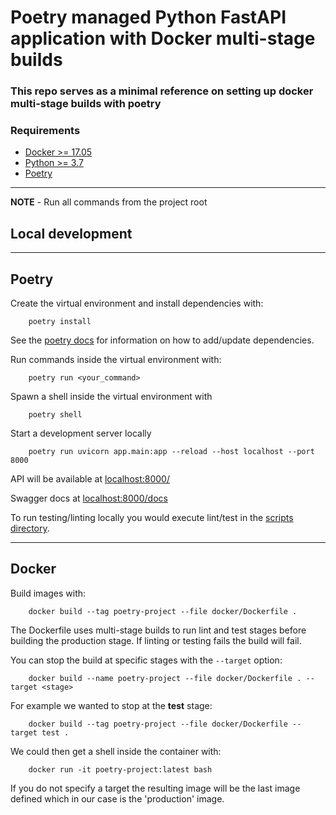 # Poetry managed Python FastAPI application with Docker multi-stage builds

### This repo serves as a minimal reference on setting up docker multi-stage builds with poetry


### Requirements

- [Docker >= 17.05](https://www.python.org/downloads/release/python-381/)
- [Python >= 3.7](https://www.python.org/downloads/release/python-381/)
- [Poetry](https://github.com/python-poetry/poetry)


---
**NOTE** - Run all commands from the project root


## Local development

---
## Poetry


Create the virtual environment and install dependencies with:

        poetry install

See the [poetry docs](https://python-poetry.org/docs/) for information on how to add/update dependencies.

Run commands inside the virtual environment with:

        poetry run <your_command>

Spawn a shell inside the virtual environment with

        poetry shell

Start a development server locally

        poetry run uvicorn app.main:app --reload --host localhost --port 8000

API will be available at [localhost:8000/](http://localhost:8000/)

Swagger docs at [localhost:8000/docs](http://localhost:8000/docs)

To run testing/linting locally you would execute lint/test in the [scripts directory](/scripts).


---

## Docker


Build images with:
        
        docker build --tag poetry-project --file docker/Dockerfile . 

The Dockerfile uses multi-stage builds to run lint and test stages before building the production stage.  If linting or testing fails the build will fail.

You can stop the build at specific stages with the `--target` option:

        docker build --name poetry-project --file docker/Dockerfile . --target <stage>


For example we wanted to stop at the **test** stage:

        docker build --tag poetry-project --file docker/Dockerfile --target test .

We could then get a shell inside the container with:

        docker run -it poetry-project:latest bash

If you do not specify a target the resulting image will be the last image defined which in our case is the 'production' image.


   
